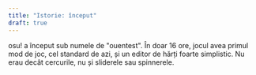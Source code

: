 ```yaml
---
title: "Istorie: început"
draft: true 
---
```


osu! a început sub numele de "ouentest". În doar 16 ore, jocul avea primul mod de joc, cel standard de azi, și un editor de hărți foarte simplistic. Nu erau decât cercurile, nu și sliderele sau spinnerele.
